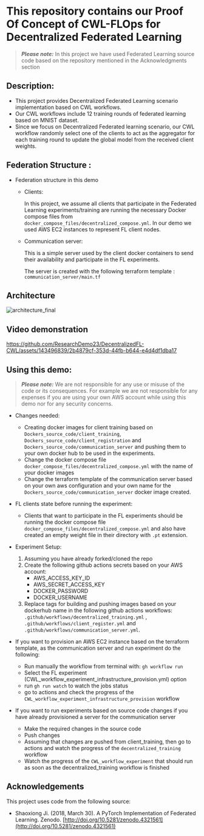 # This repository contains our Proof Of Concept of CWL-FLOps for Decentralized Federated Learning

> **_Please note:_** In this project we have used Federated Learning source code based on the repository mentioned in the Acknowledgments section
>
## Description:
- This project provides Decentralized Federated Learning scenario implementation based on CWL workflows.
- Our CWL workflows include 12 training rounds of federated learning based on MNIST dataset.
- Since we focus on Decentralized Federated learning scenario, our CWL workflow randomly select one of the clients to act as the aggregator for each training round to update the global model from the received client weights.
## Federation Structure :

- Federation structure in this demo
  - Clients:
      
      In this project, we assume all clients that participate in the Federated Learning experiments/training are running the necessary Docker compose files from `docker_compose_files/decentralized_compose.yml`.
      In our demo we used AWS EC2 instances to represent FL client nodes.



  - Communication server:

      This is a simple server used by the client docker containers to send their availability and participate in the FL experiments.
      
      The server is created with the following terraform template : `communication_server/main.tf`

## Architecture 
![architecture_final](https://github.com/ResearchDemo23/DecentralizedFL-CWL/assets/143496839/25be4f15-ed96-4f64-9d00-9723e294ee5f)


## Video demonstration 



https://github.com/ResearchDemo23/DecentralizedFL-CWL/assets/143496839/2b4879cf-353d-44fb-b644-e4d4df1dba17



## Using this demo: 
> **_Please note:_** We are not responsible for any use or misuse of the code or its consequences. For example we are not responsible for any expenses if you are using your own AWS account while using this demo nor for any security concerns.
>
- Changes needed:
  - Creating docker images for client training based on `Dockers_source_code/client_training`, `Dockers_source_code/client_registration` and `Dockers_source_code/communication_server` and pushing them to your own docker hub to be used in the experiments.
  - Change the docker compose file `docker_compose_files/decentralized_compose.yml` with the name of your docker images
  - Change the terraform template of the communication server based on your own aws configuration and your own name for the `Dockers_source_code/communication_server` docker image created.
- FL clients state before running the experiment: 
  - Clients that want to participate in the FL experiments should be running the docker compose file `docker_compose_files/decentralized_compose.yml` and also have created an empty weight file in their directory with `.pt` extension.

- Experiment Setup:
    1. Assuming you have already forked/cloned the repo
    2. Create the following github actions secrets based on your AWS account:
        - AWS_ACCESS_KEY_ID
        - AWS_SECRET_ACCESS_KEY
        - DOCKER_PASSWORD
        - DOCKER_USERNAME
    3. Replace tags for building and pushing images based on your dockerhub name in the following github actions workflows: `.github/workflows/decentralized_training.yml` , `.github/workflows/client_register.yml` and `.github/workflows/communication_server.yml`.
- If you want to provision an AWS EC2 instance based on the terraform template, as the communication server and run experiment do the following:
    - Run manually the workflow from terminal with: `gh workflow run`
    - Select the FL experiment (CWL_workflow_experiment_infrastructure_provision.yml) option
    - run `gh run watch` to watch the jobs status
    - go to actions and check the progress of the `CWL_workflow_experiment_infrastructure_provision` workflow
- If you want to run experiments based on source code changes if you have already provisioned a server for the communication server
     - Make the required changes in the source code
     - Push changes 
     - Assuming that changes are pushed from client_training, then go to actions and watch the progress of the `decentralized_training` workflow
     - Watch the progress of the `CWL_workflow_experiment` that should run as soon as the decentralized_training workflow is finished
   
  
## Acknowledgements
This project uses code from the following source:

- Shaoxiong Ji. (2018, March 30). A PyTorch Implementation of Federated Learning. Zenodo. [http://doi.org/10.5281/zenodo.4321561](http://doi.org/10.5281/zenodo.4321561)
